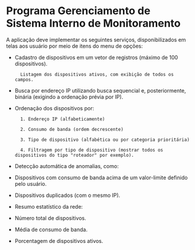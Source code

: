 # Programa Gerenciamento de Sistema Interno de Monitoramento

A aplicação deve implementar os seguintes serviços, disponibilizados em telas aos usuário por meio de itens do menu de opções:

- Cadastro de dispositivos em um vetor de registros (máximo de 100 dispositivos).

        Listagem dos dispositivos ativos, com exibição de todos os campos.

- Busca por endereço IP utilizando busca sequencial e, posteriormente, binária (exigindo a ordenação prévia por IP).

- Ordenação dos dispositivos por:

        1. Endereço IP (alfabeticamente)

        2. Consumo de banda (ordem decrescente)

        3. Tipo de dispositivo (alfabética ou por categoria prioritária)

        4. Filtragem por tipo de dispositivo (mostrar todos os dispositivos do tipo "roteador" por exemplo).

- Detecção automática de anomalias, como:

- Dispositivos com consumo de banda acima de um valor-limite definido pelo usuário.

- Dispositivos duplicados (com o mesmo IP).

- Resumo estatístico da rede:

- Número total de dispositivos.

- Média de consumo de banda.

- Porcentagem de dispositivos ativos.
